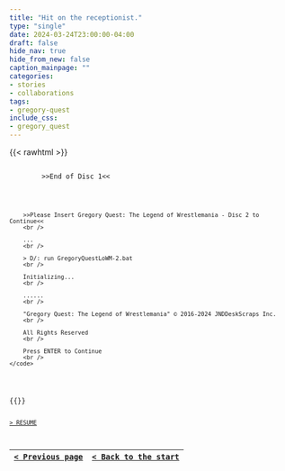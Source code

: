 ```yaml
---
title: "Hit on the receptionist."
type: "single"
date: 2024-03-24T23:00:00-04:00
draft: false
hide_nav: true
hide_from_new: false
caption_mainpage: ""
categories:
- stories
- collaborations
tags:
- gregory-quest
include_css:
- gregory_quest
---
```


{{< rawhtml >}}
<p>
    <code>
        >>End of Disc 1<<
        <br />

        >>Please Insert Gregory Quest: The Legend of Wrestlemania - Disc 2 to Continue<<
        <br />

        ...
        <br />

        > D/: run GregoryQuestLoWM-2.bat
        <br />

        Initializing...
        <br />

        ......
        <br />

        "Gregory Quest: The Legend of Wrestlemania" © 2016-2024 JNDDeskScraps Inc.
        <br />

        All Rights Reserved 
        <br />

        Press ENTER to Continue
        <br />
    </code>
</p>
{{</ rawhtml >}}

[``> RESUME``](../76b)

|[``< Previous page``](../76)|[``< Back to the start``](../)|
|---|---|
